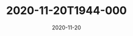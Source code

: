 ---
date: 2020-11-20
title: 2020-11-20T1944-000
hero: 2020/2020-11-20T1944-000.jpeg

# briefly describe the image…
alt: ''

# insert the closed caption text after the three-dash break…
# (include line-breaks, punctuation, and capitalization)
---